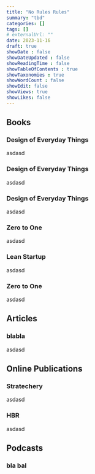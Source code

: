 ```yaml
---
title: "No Rules Rules"
summary: "tbd"
categories: []
tags: []
# externalUrl: ""
date: 2023-11-16
draft: true
showDate : false
showDateUpdated : false
showReadingTime : false
showTableOfContents : true
showTaxonomies : true 
showWordCount : false
showEdit: false
showViews: true
showLikes: false
---
```


## Books

### Design of Everyday Things
asdasd

### Design of Everyday Things
asdasd

### Design of Everyday Things
asdasd

### Zero to One
asdasd

### Lean Startup
asdasd

### Zero to One
asdasd


## Articles
### blabla
asdasd

## Online Publications

### Stratechery
asdasd

### HBR
asdasd


## Podcasts

### bla bal
